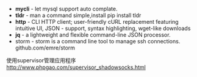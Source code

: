 - **mycli** - let mysql support auto complate.
- **tldr** - man a command simple,install pip install tldr
- **http** - CLI HTTP client; user-friendly cURL replacement featuring intuitive UI, JSON - support, syntax highlighting, wget-like downloads
- **jq** - a lightweight and flexible command-line JSON processor.
- storm - storm is a command line tool to manage ssh connections. github.com/emre/storm

使用supervisor管理应用程序
http://www.phpgao.com/supervisor_shadowsocks.html
